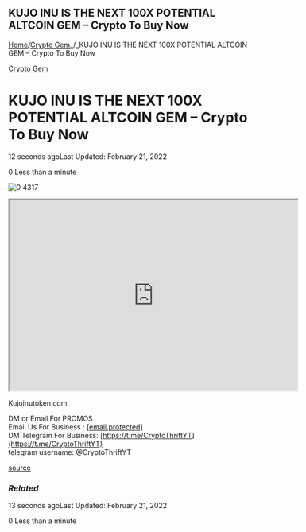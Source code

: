## KUJO INU IS THE NEXT 100X POTENTIAL ALTCOIN GEM – Crypto To Buy Now

[Home](https://coinmarketdo.com/)_/_[Crypto Gem](https://coinmarketdo.com/crypto-gem/)_/_KUJO INU IS THE NEXT 100X POTENTIAL ALTCOIN GEM – Crypto To Buy Now

[Crypto Gem](https://coinmarketdo.com/crypto-gem/)

KUJO INU IS THE NEXT 100X POTENTIAL ALTCOIN GEM – Crypto To Buy Now
===================================================================

12 seconds agoLast Updated: February 21, 2022

0 Less than a minute

![0 4317](https://cdn.hashnode.com/res/hashnode/image/upload/v1645419250591/aPeZBjX9V.jpeg)

<iframe width="580" height="385" src="https://www.youtube.com/embed/sHW45qcNJ1o?rel=0&amp;cc_load_policy=1&amp;hl=en&amp;modestbranding=1"></iframe>  
  
Kujoinutoken.com

DM or Email For PROMOS  
Email Us For Business : [\[email protected\]](https://coinmarketdo.com/cdn-cgi/l/email-protection)  
DM Telegram For Business: [https://t.me/CryptoThriftYT](https://t.me/CryptoThriftYT)  
telegram username: @CryptoThriftYT  
  
[source](https://www.youtube.com/watch?v=sHW45qcNJ1o)

### _Related_

13 seconds agoLast Updated: February 21, 2022

0 Less than a minute